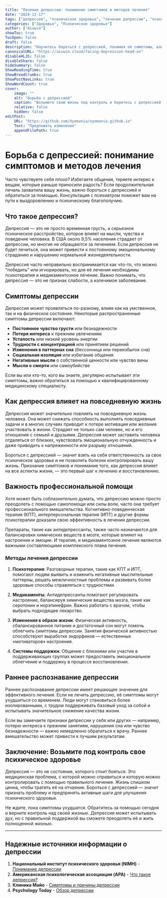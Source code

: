 ```yaml
---
title: "Лечение депрессии: понимание симптомов и методов лечения"
date: "2024-12-17"
tags: ["депрессия", "психическое здоровье", "лечение депрессии", "психотерапия", "самопомощь"]
categories: ["Здоровье", "Психическое здоровье"]
author: ["Aixwim"]
showToc: true
TocOpen: false
draft: false
description: "Научитесь бороться с депрессией, понимая её симптомы, важность ранней диагностики и доступные методы лечения для лучшего психического здоровья."
canonicalURL: "https://aixwim.cloud/facing-depression-head-on"
disableHLJS: false
disableShare: false
hideSummary: false
ShowReadingTime: true
ShowBreadCrumbs: true
ShowPostNavLinks: true
ShowWordCount: true
cover:
    image: ""
    alt: "Борьба с депрессией"
    caption: "Возьмите свою жизнь под контроль и боритесь с депрессией с помощью правильного подхода."
    relative: false
    hidden: false
editPost:
    URL: "https://github.com/Xyomania/xyomania.github.io"
    Text: "Предложить изменения"
    appendFilePath: true
---
```


# Борьба с депрессией: понимание симптомов и методов лечения

Часто чувствуете себя плохо? Избегаете общения, теряете интерес к вещам, которые раньше приносили радость? Если продолжительная печаль захватила вашу жизнь, важно бороться с депрессией и обратиться за помощью. Консультация с психиатром поможет вам на пути к выздоровлению и психическому благополучию.

## Что такое депрессия?

Депрессия — это не просто временная грусть, а серьезное психическое расстройство, которое влияет на мысли, чувства и поведение человека. В США около 9,5% населения страдает от депрессии, но многие не обращаются за лечением. Если депрессия не будет лечиться, она может привести к постоянному эмоциональному страданию и нарушению нормальной жизнедеятельности.

Депрессия часто неправильно воспринимается как что-то, что можно "победить" или игнорировать, но для её лечения необходимы психотерапия и медикаментозное лечение. Важно понимать, что депрессия — это не признак слабости, а излечимое заболевание.

## Симптомы депрессии

Депрессия может проявляться по-разному, влияя как на умственное, так и на физическое состояние. Некоторые распространенные симптомы депрессии включают:

- **Постоянное чувство грусти** или безнадежности
- **Потеря интереса** к прежним увлечениям
- **Усталость** или низкий уровень энергии
- **Трудности с концентрацией** или принятием решений
- **Изменения в паттернах сна** (бессонница или переизбыток сна)
- **Социальная изоляция** или избегание общения
- **Негативные мысли** о собственной ценности или чувство вины
- **Мысли о смерти** или самоубийстве

Если вы или кто-то, кого вы знаете, регулярно испытывает эти симптомы, важно обратиться за помощью к квалифицированному медицинскому специалисту.

## Как депрессия влияет на повседневную жизнь

Депрессия может значительно повлиять на повседневную жизнь человека. Она может снижать способность выполнять повседневные задачи и в многих случаях приводит к потере мотивации или желания участвовать в жизни. Страдает не только сам человек, но и его отношения с семьей и друзьями. Депрессия может заставить человека отдаляться от близких, чувствовать эмоциональную отчужденность и даже приводить к напряженности или разрыву отношений.

Бороться с депрессией — значит взять на себя ответственность за свое психическое здоровье и не позволять болезни контролировать вашу жизнь. Признание симптомов и понимание того, как депрессия влияет на все аспекты жизни, — это первый шаг к лечению и восстановлению.

## Важность профессиональной помощи

Хотя может быть соблазнительно думать, что депрессию можно просто преодолеть с помощью самопомощи или силы воли, часто она требует профессионального вмешательства. Когнитивно-поведенческая терапия (КПТ), интерперсональная терапия (ИПТ) и другие формы психотерапии доказали свою эффективность в лечении депрессии.

Препараты, такие как антидепрессанты, также часто назначаются для балансировки химических веществ в мозге, которые влияют на настроение и эмоции. И терапия, и медикаментозное лечение являются важными составляющими комплексного плана лечения.

### Методы лечения депрессии

1. **Психотерапия**: Разговорные терапии, такие как КПТ и ИПТ, помогают людям выявить и изменить негативные мыслительные паттерны, решать межличностные проблемы и развивать более здоровые способы справляться с трудностями.
  
2. **Медикаменты**: Антидепрессанты помогают регулировать настроение, балансируя химические вещества мозга, такие как серотонин и норэпинефрин. Важно работать с врачом, чтобы выбрать подходящее лекарство.

3. **Изменения в образе жизни**: Физическая активность, сбалансированное питание и достаточный сон могут помочь облегчить симптомы депрессии. Занятия физической активностью способствуют выработке эндорфинов — естественных «мотиваторов» настроения.

4. **Системы поддержки**: Общение с близкими или участие в поддерживающих группах может предоставить эмоциональное облегчение и поддержку в процессе восстановления.

## Раннее распознавание депрессии

Раннее распознавание депрессии имеет решающее значение для эффективного лечения. Если не лечить депрессию, её симптомы могут ухудшиться со временем. Люди могут становиться более изолированными, с трудом поддерживать базовый уход за собой и испытывать значительное снижение качества жизни.

Если вы замечаете признаки депрессии у себя или других — например, потерю интереса к прежним занятиям, нарушения сна или чувство безнадежности — важно немедленно обратиться к врачу. Раннее вмешательство может привести к лучшим результатам.

## Заключение: Возьмите под контроль свое психическое здоровье

Депрессия — это не состояние, которого стоит бояться. Это медицинская проблема, с которой можно справиться и которую можно контролировать с помощью правильного лечения. Жизнь слишком ценна, чтобы тратить её на отчаяние. Бороться с депрессией — значит признать проблему и предпринять активные шаги для улучшения психического здоровья.

Не ждите, пока симптомы ухудшатся. Обратитесь за помощью сегодня и верните контроль над своей жизнью. Депрессия может испытывать дух, но с правильной поддержкой вы сможете преодолеть её и жить полноценной жизнью.

---

## Надежные источники информации о депрессии

1. **Национальный институт психического здоровья (NIMH)** - [Понимание депрессии](https://www.nimh.nih.gov/health/topics/depression)
2. **Американская психологическая ассоциация (APA)** - [Что такое депрессия?](https://www.apa.org/topics/depression)
3. **Клиника Майо** - [Симптомы и причины депрессии](https://www.mayoclinic.org/diseases-conditions/depression/symptoms-causes/syc-20350360)
4. **Psychology Today** - [Обзор депрессии](https://www.psychologytoday.com/us/basics/depression)
